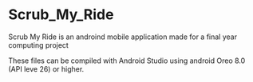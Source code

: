 # Scrub_My_Ride

Scrub My Ride is an androind mobile application made for a final year computing project

These files can be compiled with Android Studio using android Oreo 8.0 (API leve 26) or higher.
